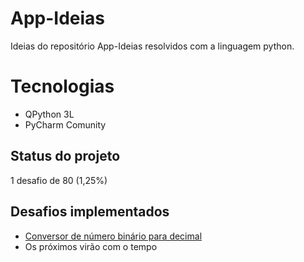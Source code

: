 <h1>App-Ideias</h1>
<p>Ideias do repositório App-Ideias resolvidos com a linguagem python.</p>

# Tecnologias

- QPython 3L
- PyCharm Comunity

<h2>Status do projeto</h2>
<p>1 desafio de 80 (1,25%)</p>

## Desafios implementados
- [Conversor de número binário para decimal](https://github.com/jfelype01/App-Ideias/blob/main/binary2decimal.py)
- Os próximos virão com o tempo
